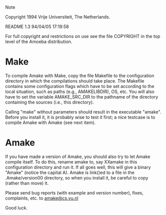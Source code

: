 > [!NOTE]
> Copyright 1994 Vrije Universiteit, The Netherlands.
>	
>	README	1.3	94/04/05 17:19:58
>
> For full copyright and restrictions on use see the file COPYRIGHT in the
> top level of the Amoeba distribution.

# Make

To compile Amake with Make, copy the file Makefile to the configuration
directory in which the compilations should take place.
The Makefile contains some configuration flags which have to be set
according to the local situation, such as paths (e.g., AMAKELIBDIR), OS, etc.
You will also have to set the variable AMAKE_SRC_DIR to the pathname
of the directory containing the sources (i.e., this directory).

Calling "make" without parameters should result in the executable "amake".
Before you install it, it is probably wise to test it first; a nice testcase
is to compile Amake with Amake (see next item).

# Amake

If you have made a version of Amake, you should also try to let Amake compile
itself. To do this, rename amake to, say XXamake in this configuration
directory and run it.  If all goes well, this will give a binary "Amake"
(notice the capital A).
Amake is link()ed to a file in the .Amake/version00 directory, so when you
install it, be careful to copy (rather than move) it.


Please send bug reports (with example and version number), fixes, complaints,
etc. to amake@cs.vu.nl

Good luck.

